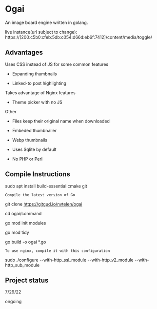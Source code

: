 # Ogai

An image board engine written in golang. 

live instance(url subject to change):
https://[200:c5b0:cfeb:5db:c054:d66d:eb6f:7412]/content/media/toggle/

## Advantages

Uses CSS instead of JS for some common features

- Expanding thumbnails

- Linked-to post highlighting 

Takes advantage of Nginx features

- Theme picker with no JS

Other

- Files keep their original name when downloaded 

- Embeded thumbnailer

- Webp thumbnails 

- Uses Sqlite by default 

- No PHP or Perl

## Compile Instructions
sudo apt install build-essential cmake git

`Compile the latest version of Go`

git clone https://gitgud.io/nvtelen/ogai

cd ogai/command

go mod init modules

go mod tidy 

go build -o ogai *.go

`To use nginx, compile it with this configuration`

sudo ./configure --with-http_ssl_module --with-http_v2_module --with-http_sub_module

## Project status
7/29/22

ongoing

